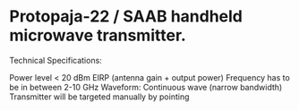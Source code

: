# Protopaja-22 / SAAB handheld microwave transmitter.

Technical Specifications:

Power level < 20 dBm EIRP (antenna gain + output power)
Frequency has to be in between 2-10 GHz
Waveform: Continuous wave (narrow bandwidth)
Transmitter will be targeted manually by pointing
